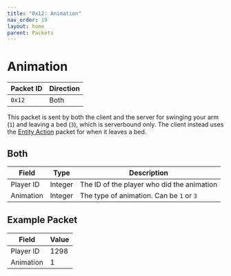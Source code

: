 ```yaml
---
title: "0x12: Animation"
nav_order: 19
layout: home
parent: Packets
---
```


# Animation

| Packet ID | Direction |
| --------- | --------- |
| `0x12`    | Both      |

This packet is sent by both the client and the server for swinging your arm (`1`) and leaving a bed (`3`), which is serverbound only. The client instead uses the [Entity Action](019-entity-action.md) packet for when it leaves a bed.

## Both

| Field     | Type    | Description                                 |
| --------- | ------- | ------------------------------------------- |
| Player ID | Integer | The ID of the player who did the animation |
| Animation | Integer | The type of animation. Can be `1` or `3`   |

## Example Packet

| Field | Value | 
| --- | --- |
| Player ID | 1298 |
| Animation | 1 |